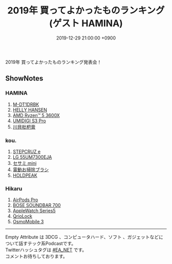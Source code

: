 ﻿---
actor_ids:
  - kou
  - hikaru
  - HAMINA
audio_file_path: /audio/20.mp3
audio_file_size: 26.2MB
date: 2019-12-29 21:00:00 +0900
description: HAMINAさんをゲストに迎え、2019年買ってよかったものランキングを発表しました。
duration: "57:15"
layout: article
title: 20. 2019年 買ってよかったものランキング (ゲスト HAMINA)
---

2019年 買ってよかったものランキング発表会！

## ShowNotes

### HAMINA
1. [M-DT1DRBK](https://www.elecom.co.jp/products/M-DT1DRBK.html)
2. [HELLY HANSEN](https://www.goldwin.co.jp/hellyhansen/ec/pro/disp/3/HH11990)
3. [AMD Ryzen™ 5 3600X](https://www.amd.com/ja/products/cpu/amd-ryzen-5-3600x)
4. [UMIDIGI S3 Pro](https://www.umidigi.com/page-umidigi_s3pro_overview.html)
5. [川貝枇杷膏](https://www.amazon.co.jp/dp/B072Z5VKJN)

### kou.
1. [STEPCRUZ e](https://cyclemarket.jp/product/detail/862)
2. [LG 55UM7300EJA](https://www.amazon.co.jp/gp/product/B07RPQRBLN/ref=ppx_yo_dt_b_asin_title_o07_s00?ie=UTF8&psc=1)
3. [セサミ mini](https://www.amazon.co.jp/dp/B07QP7DQ4N/)
4. [電動お掃除ブラシ](https://www.amazon.co.jp/gp/product/B07V2139DY/)
5. [HOLDPEAK](https://www.amazon.co.jp/gp/product/B071GKN29R/)

### Hikaru
1. [AirPods Pro](https://www.apple.com/jp/airpods-pro/)
2. [BOSE SOUNDBAR 700](https://www.bose.co.jp/ja_jp/products/speakers/home_theater/bose-soundbar-700-package.html)
3. [AppleWatch Series5](https://www.apple.com/jp/apple-watch-series-5/)
4. [QrioLock](https://qrio.me/smartlock/)
5. [OsmoMobile 3](https://www.dji.com/jp/osmo-mobile-3)

---

Empty Attribute は 3DCG 、コンピュータハード、ソフト 、ガジェットなどについて話すテック系Podcastです。  
Twitterハッシュタグは [#EA_NET](https://twitter.com/intent/tweet?hashtags=EA_Net) です。  
コメントお待ちしております。